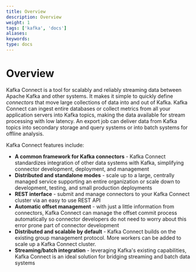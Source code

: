 ```yaml
---
title: Overview 
description: Overview 
weight: 1
tags: ['kafka', 'docs']
aliases: 
keywords: 
type: docs
---
```


# Overview 

Kafka Connect is a tool for scalably and reliably streaming data between Apache Kafka and other systems. It makes it simple to quickly define _connectors_ that move large collections of data into and out of Kafka. Kafka Connect can ingest entire databases or collect metrics from all your application servers into Kafka topics, making the data available for stream processing with low latency. An export job can deliver data from Kafka topics into secondary storage and query systems or into batch systems for offline analysis.

Kafka Connect features include:

  * **A common framework for Kafka connectors** \- Kafka Connect standardizes integration of other data systems with Kafka, simplifying connector development, deployment, and management
  * **Distributed and standalone modes** \- scale up to a large, centrally managed service supporting an entire organization or scale down to development, testing, and small production deployments
  * **REST interface** \- submit and manage connectors to your Kafka Connect cluster via an easy to use REST API
  * **Automatic offset management** \- with just a little information from connectors, Kafka Connect can manage the offset commit process automatically so connector developers do not need to worry about this error prone part of connector development
  * **Distributed and scalable by default** \- Kafka Connect builds on the existing group management protocol. More workers can be added to scale up a Kafka Connect cluster.
  * **Streaming/batch integration** \- leveraging Kafka's existing capabilities, Kafka Connect is an ideal solution for bridging streaming and batch data systems


